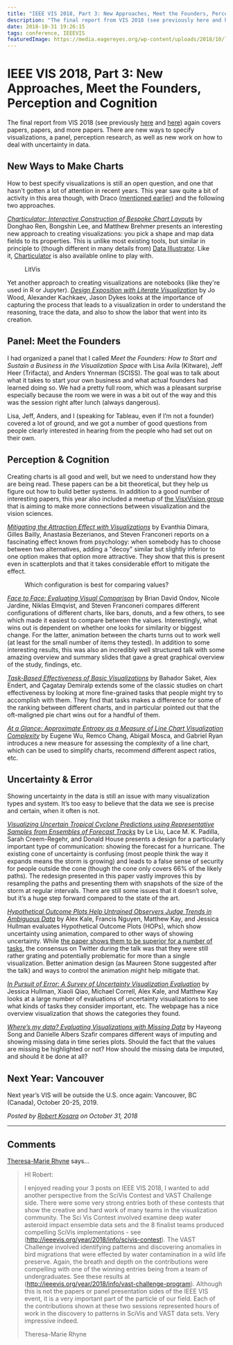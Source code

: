 ```yaml
---
title: "IEEE VIS 2018, Part 3: New Approaches, Meet the Founders, Perception and Cognition"
description: "The final report from VIS 2018 (see previously here and here) again covers papers, papers, and more papers. There are new ways to specify visualizations, a panel, perception research, as well as new work on how to deal with uncertainty in data."
date: 2018-10-31 19:26:15
tags: conference, IEEEVIS
featuredImage: https://media.eagereyes.org/wp-content/uploads/2018/10/litvis.jpg
---
```


# IEEE VIS 2018, Part 3: New Approaches, Meet the Founders, Perception and Cognition

The final report from VIS 2018 (see previously <a href="/blog/2018/ieee-vis-2018-viscomm-visinpractice-beliv-best-papers">here</a> and <a href="/blog/2018/ieee-vis-2018-time-evaluation-dashboards-the-future-of-vis">here</a>) again covers papers, papers, and more papers. There are new ways to specify visualizations, a panel, perception research, as well as new work on how to deal with uncertainty in data.

## New Ways to Make Charts

How to best specify visualizations is still an open question, and one that hasn't gotten a lot of attention in recent years. This year saw quite a bit of activity in this area though, with Draco (<a href="/blog/2018/ieee-vis-2018-viscomm-visinpractice-beliv-best-papers">mentioned earlier</a>) and the following two approaches.

<a href="https://www.microsoft.com/en-us/research/publication/charticulator-interactive-construction-of-bespoke-chart-layouts-2/"><em>Charticulator: Interactive Construction of Bespoke Chart Layouts</em></a> by Donghao Ren, Bongshin Lee, and Matthew Brehmer presents an interesting new approach to creating visualizations: you pick a shape and map data fields to its properties. This is unlike most existing tools, but similar in principle to (though different in many details from) <a href="http://data-illustrator.com">Data Illustrator</a>. Like it,&nbsp;<a href="http://charticulator.com">Charticulator</a> is also available online to play with.

<figure class="wp-block-image"><img src="https://media.eagereyes.org/wp-content/uploads/2018/10/litvis.jpg" alt="" class="wp-image-10916"/><figcaption>LitVis</figcaption></figure>

Yet another approach to creating visualizations are notebooks (like they're used in R or Jupyter).&nbsp;<em><a href="http://litvis.org">Design Exposition with Literate Visualization</a></em>&nbsp;by Jo Wood, Alexander Kachkaev, Jason Dykes looks at the importance of capturing the process that leads to a visualization in order to understand the reasoning, trace the data, and also to show the labor that went into its creation.<br>

## Panel: Meet the Founders

I had organized a panel that I called <em>Meet the Founders: How to Start and Sustain a Business in the Visualization Space</em> with Lisa Avila (Kitware), Jeff Heer (Trifacta), and Anders Ynnerman (SCISS). The goal was to talk about what it takes to start your own business and what actual founders had learned doing so. We had a pretty full room, which was a pleasant surprise especially because the room we were in was a bit out of the way and this was the session right after lunch (always dangerous).

Lisa, Jeff, Anders, and I (speaking for Tableau, even if I’m not a founder) covered a lot of ground, and we got a number of good questions from people clearly interested in hearing from the people who had set out on their own.

## Perception &amp; Cognition

Creating charts is all good and well, but we need to understand how they are being read. These papers can be a bit theoretical, but they help us figure out how to build better systems. In addition to a good number of interesting papers, this year also included a meetup of <a href="http://visxvision.com/">the VisxVision group</a> that is aiming to make more connections between visualization and the vision sciences.

<em><a href="https://aviz.fr/deletion">Mitigating the Attraction Effect with Visualizations</a></em> by Evanthia Dimara, Gilles Bailly, Anastasia Bezerianos, and Steven Franconeri reports on a fascinating effect known from psychology: when somebody has to choose between two alternatives, adding a "decoy" similar but slightly inferior to one option makes that option more attractive. They show that this is present even in scatterplots and that it takes considerable effort to mitigate the effect.

<figure class="wp-block-image"><img src="https://media.eagereyes.org/wp-content/uploads/2018/10/face2face-teaser.png" alt="" class="wp-image-10915"/><figcaption>Which configuration is best for comparing values?</figcaption></figure>

<em><a href="http://hcil.umd.edu/visualcomparison">Face to Face: Evaluating Visual Comparison</a></em> by Brian David Ondov, Nicole Jardine, Niklas Elmqvist, and Steven Franconeri compares different configurations of different charts, like bars, donuts, and a few others, to see which made it easiest to compare between the values. Interestingly, what wins out is dependent on whether one looks for similarity or biggest change. For the latter, animation between the charts turns out to work well (at least for the small number of items they tested). In addition to some interesting results, this was also an incredibly well structured talk with some amazing overview and summary slides that gave a great graphical overview of the study, findings, etc.

<a href="https://github.com/gtvalab/ChartsEffectiveness"><em>Task-Based Effectiveness of Basic Visualizations</em></a> by Bahador Saket, Alex Endert, and Çagatay Demiralp extends some of the classic studies on chart effectiveness by looking at more fine-grained tasks that people might try to accomplish with them. They find that tasks makes a difference for some of the ranking between different charts, and in particular pointed out that the oft-maligned pie chart wins out for a handful of them.

<em><a href="https://github.com/cudbg/pae">At a Glance: Approximate Entropy as a Measure of Line Chart Visualization Complexity</a></em> by Eugene Wu, Remco Chang, Abigail Mosca, and Gabriel Ryan introduces a new measure for assessing the complexity of a line chart, which can be used to simplify charts, recommend different aspect ratios, etc.

## Uncertainty &amp; Error

Showing uncertainty in the data is still an issue with many visualization types and system. It’s too easy to believe that the data we see is precise and certain, when it often is not.

<a href="http://lacepadilla.com/exp/ensemble2018/Analysis.html"><em>Visualizing Uncertain Tropical Cyclone Predictions using Representative Samples from Ensembles of Forecast Tracks</em></a> by Le Liu, Lace M. K. Padilla, Sarah Creem-Regehr, and Donald House presents a design for a particularly important type of communication: showing the forecast for a hurricane. The existing cone of uncertainty is confusing (most people think the way it expands means the storm is growing) and leads to a false sense of security for people outside the cone (though the cone only covers 66% of the likely paths). The redesign presented in this paper vastly improves this by resampling the paths and presenting them with snapshots of the size of the storm at regular intervals. There are still some issues that it doesn’t solve, but it’s a huge step forward compared to the state of the art.

<a href="http://idl.cs.washington.edu/papers/hops-trends/"><em>Hypothetical Outcome Plots Help Untrained Observers Judge Trends in Ambiguous Data</em></a> by Alex Kale, Francis Nguyen, Matthew Kay, and Jessica Hullman evaluates Hypothetical Outcome Plots (HOPs), which show uncertainty using animation, compared to other ways of showing uncertainty. While <a href="https://medium.com/@uwdata/hypothetical-outcome-plots-hops-help-users-separate-signal-from-noise-870d4e2b75d7">the paper shows them to be superior for a number of tasks</a>, the consensus on Twitter during the talk was that they were still rather grating and potentially problematic for more than a single visualization. Better animation design (as Maureen Stone suggested after the talk) and ways to control the animation might help mitigate that.

<a href="http://visualization.ischool.uw.edu/~xiaoliq/uncertainty_vis_eval/"><em>In Pursuit of Error: A Survey of Uncertainty Visualization Evaluation</em></a> by Jessica Hullman, Xiaoli Qiao, Michael Correll, Alex Kale, and Matthew Kay looks at a large number of evaluations of uncertainty visualizations to see what kinds of tasks they consider important, etc. The webpage has a nice overview visualization that shows the categories they found.

<em><a href="http://cmci.colorado.edu/visualab/MissingData/">Where’s my data? Evaluating Visualizations with Missing Data</a></em> by Hayeong Song and Danielle Albers Szafir compares different ways of imputing and showing missing data in time series plots. Should the fact that the values are missing be highlighted or not? How should the missing data be imputed, and should it be done at all?

## Next Year: Vancouver

Next year’s VIS will be outside the U.S. once again: Vancouver, BC (Canada), October 20-25, 2019.


_Posted by <a href="/about">Robert Kosara</a> on October 31, 2018_


<aside class="comments">

---
## Comments

<a href="http://theresamarierhyne.com" rel="nofollow noopener" target="_blank">Theresa-Marie Rhyne</a> says…
>	HI Robert:
>	
>	I enjoyed reading your 3 posts on IEEE VIS 2018,  I wanted to add another perspective from the SciVis Contest and VAST Challenge side.  There were some very strong entries both of these contests that show the creative and hard work of many teams in the visualization community.  The Sci Vis Contest involved examine deep water asteroid impact ensemble data sets and the 8 finalist teams produced compelling SciVis implementations - see (http://ieeevis.org/year/2018/info/scivis-contest).  The VAST Challenge involved identifying patterns and discovering anomalies in bird migrations that were effected by water contamination in a wild life preserve.  Again, the breath and depth on the contributions were compelling with one of the winning entries being from a team of undergraduates. See these results at (http://ieeevis.org/year/2018/info/vast-challenge-program).  Although this is not the papers or panel presentation sides of the IEEE VIS event, it is a very important part of the particle of our field.  Each of the contributions shown at these two sessions represented hours of work in the discovery to patterns in SciVis and VAST data sets.  Very impressive indeed. 
>	
>	Theresa-Marie Rhyne

</aside>

